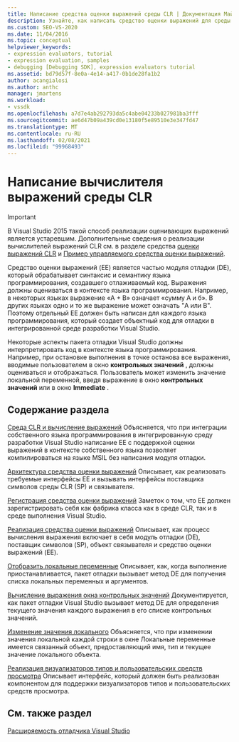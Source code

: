 ```yaml
---
title: Написание средства оценки выражений среды CLR | Документация Майкрософт
description: Узнайте, как написать средство оценки выражений для среды CLR, которое оценивает выражения в языке кода, который отлаживается.
ms.custom: SEO-VS-2020
ms.date: 11/04/2016
ms.topic: conceptual
helpviewer_keywords:
- expression evaluators, tutorial
- expression evaluation, samples
- debugging [Debugging SDK], expression evaluators tutorial
ms.assetid: bd79d57f-8e0a-4e14-a417-0b1de28fa1b2
author: acangialosi
ms.author: anthc
manager: jmartens
ms.workload:
- vssdk
ms.openlocfilehash: a7d7e4ab292793da5c4abe04233b027981ba3fff
ms.sourcegitcommit: ae6d47b09a439cd0e13180f5e89510e3e347fd47
ms.translationtype: MT
ms.contentlocale: ru-RU
ms.lasthandoff: 02/08/2021
ms.locfileid: "99968493"
---
```

# <a name="writing-a-common-language-runtime-expression-evaluator"></a>Написание вычислителя выражений среды CLR
> [!IMPORTANT]
> В Visual Studio 2015 такой способ реализации оценивающих выражений является устаревшим. Дополнительные сведения о реализации вычислителей выражений CLR см. в разделе средства [оценки выражений CLR](https://github.com/Microsoft/ConcordExtensibilitySamples/wiki/CLR-Expression-Evaluators) и [Пример управляемого средства оценки выражений](https://github.com/Microsoft/ConcordExtensibilitySamples/wiki/Managed-Expression-Evaluator-Sample).

 Средство оценки выражений (EE) является частью модуля отладки (DE), который обрабатывает синтаксис и семантику языка программирования, создавшего отлаживаемый код. Выражения должны оцениваться в контексте языка программирования. Например, в некоторых языках выражение «A + B» означает «сумму A и б». В других языках одно и то же выражение может означать "A или B". Поэтому отдельный EE должен быть написан для каждого языка программирования, который создает объектный код для отладки в интегрированной среде разработки Visual Studio.

 Некоторые аспекты пакета отладки Visual Studio должны интерпретировать код в контексте языка программирования. Например, при остановке выполнения в точке останова все выражения, вводимые пользователем в окно **контрольных значений** , должны оцениваться и отображаться. Пользователь может изменить значение локальной переменной, введя выражение в окно **контрольных значений** или в окно **Immediate** .

## <a name="in-this-section"></a>Содержание раздела
 [Среда CLR и вычисление выражений](../../extensibility/debugger/common-language-runtime-and-expression-evaluation.md) Объясняется, что при интеграции собственного языка программирования в интегрированную среду разработки Visual Studio написание EE с поддержкой оценки выражений в контексте собственного языка позволяет компилироваться на языке MSIL без написания модуля отладки.

 [Архитектура средства оценки выражений](../../extensibility/debugger/expression-evaluator-architecture.md) Описывает, как реализовать требуемые интерфейсы EE и вызывать интерфейсы поставщика символов среды CLR (SP) и связывателя.

 [Регистрация средства оценки выражений](../../extensibility/debugger/registering-an-expression-evaluator.md) Заметок о том, что EE должен зарегистрировать себя как фабрика класса как в среде CLR, так и в среде выполнения Visual Studio.

 [Реализация средства оценки выражений](../../extensibility/debugger/implementing-an-expression-evaluator.md) Описывает, как процесс вычисления выражения включает в себя модуль отладки (DE), поставщик символов (SP), объект связывателя и средство оценки выражений (EE).

 [Отобразить локальные переменные](../../extensibility/debugger/displaying-locals.md) Описывает, как, когда выполнение приостанавливается, пакет отладки вызывает метод DE для получения списка локальных переменных и аргументов.

 [Вычисление выражения окна контрольных значений](../../extensibility/debugger/evaluating-a-watch-window-expression.md) Документируется, как пакет отладки Visual Studio вызывает метод DE для определения текущего значения каждого выражения в его списке контрольных значений.

 [Изменение значения локального](../../extensibility/debugger/changing-the-value-of-a-local.md) Объясняется, что при изменении значения локальной каждой строки в окне Локальные переменные имеется связанный объект, предоставляющий имя, тип и текущее значение локального объекта.

 [Реализация визуализаторов типов и пользовательских средств просмотра](../../extensibility/debugger/implementing-type-visualizers-and-custom-viewers.md) Описывает интерфейс, который должен быть реализован компонентом для поддержки визуализаторов типов и пользовательских средств просмотра.

## <a name="see-also"></a>См. также раздел
 [Расширяемость отладчика Visual Studio](../../extensibility/debugger/visual-studio-debugger-extensibility.md)
